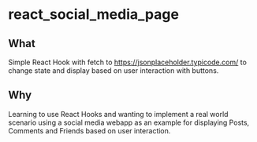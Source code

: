 # react_social_media_page

## What
Simple React Hook with fetch to https://jsonplaceholder.typicode.com/ to change state and display based on user interaction with buttons.

## Why
Learning to use React Hooks and wanting to implement a real world scenario using a social media webapp as an example for displaying Posts, Comments and Friends based on user interaction.


